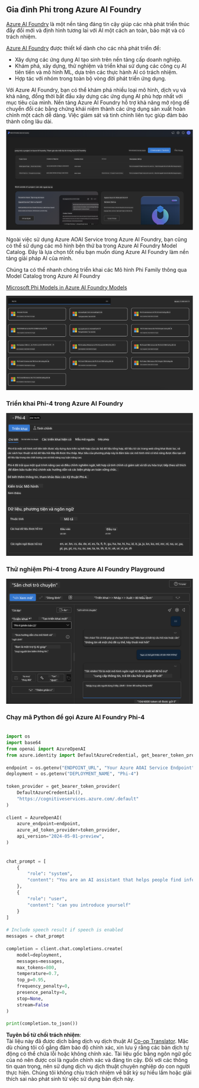 <!--
CO_OP_TRANSLATOR_METADATA:
{
  "original_hash": "3ae21dc5554e888defbe57946ee995ee",
  "translation_date": "2025-07-16T19:10:16+00:00",
  "source_file": "md/01.Introduction/02/03.AzureAIFoundry.md",
  "language_code": "vi"
}
-->
## Gia đình Phi trong Azure AI Foundry

[Azure AI Foundry](https://ai.azure.com) là một nền tảng đáng tin cậy giúp các nhà phát triển thúc đẩy đổi mới và định hình tương lai với AI một cách an toàn, bảo mật và có trách nhiệm.

[Azure AI Foundry](https://ai.azure.com) được thiết kế dành cho các nhà phát triển để:

- Xây dựng các ứng dụng AI tạo sinh trên nền tảng cấp doanh nghiệp.
- Khám phá, xây dựng, thử nghiệm và triển khai sử dụng các công cụ AI tiên tiến và mô hình ML, dựa trên các thực hành AI có trách nhiệm.
- Hợp tác với nhóm trong toàn bộ vòng đời phát triển ứng dụng.

Với Azure AI Foundry, bạn có thể khám phá nhiều loại mô hình, dịch vụ và khả năng, đồng thời bắt đầu xây dựng các ứng dụng AI phù hợp nhất với mục tiêu của mình. Nền tảng Azure AI Foundry hỗ trợ khả năng mở rộng để chuyển đổi các bằng chứng khái niệm thành các ứng dụng sản xuất hoàn chỉnh một cách dễ dàng. Việc giám sát và tinh chỉnh liên tục giúp đảm bảo thành công lâu dài.

![portal](../../../../../translated_images/AIFoundryPorral.6b1094b101dd499e32f2b018f2dabab4b287dc776bd01f41853404af0d6faf30.vi.png)

Ngoài việc sử dụng Azure AOAI Service trong Azure AI Foundry, bạn cũng có thể sử dụng các mô hình bên thứ ba trong Azure AI Foundry Model Catalog. Đây là lựa chọn tốt nếu bạn muốn dùng Azure AI Foundry làm nền tảng giải pháp AI của mình.

Chúng ta có thể nhanh chóng triển khai các Mô hình Phi Family thông qua Model Catalog trong Azure AI Foundry

[Microsoft Phi Models in Azure AI Foundry Models](https://ai.azure.com/explore/models/?selectedCollection=phi)

![ModelCatalog](../../../../../translated_images/AIFoundryModelCatalog.3923945fa7be5b5f080fff2eb8b74369dd7459803eac5963ca145d01adbbc94c.vi.png)

### **Triển khai Phi-4 trong Azure AI Foundry**

![Phi4](../../../../../translated_images/AIFoundryPhi4.eece9ddb0d817a033c3466b60b8d59aec1fbc4c2ea521c039e3f378d747ed6b6.vi.png)

### **Thử nghiệm Phi-4 trong Azure AI Foundry Playground**

![Playground](../../../../../translated_images/AIFoundryPlayground.193b81a9e472c5d1bbbab46dce575decb6577f7e306a022bc785a72bbffccca1.vi.png)

### **Chạy mã Python để gọi Azure AI Foundry Phi-4**

```python

import os  
import base64
from openai import AzureOpenAI  
from azure.identity import DefaultAzureCredential, get_bearer_token_provider  
        
endpoint = os.getenv("ENDPOINT_URL", "Your Azure AOAI Service Endpoint")  
deployment = os.getenv("DEPLOYMENT_NAME", "Phi-4")  
      
token_provider = get_bearer_token_provider(  
    DefaultAzureCredential(),  
    "https://cognitiveservices.azure.com/.default"  
)  
  
client = AzureOpenAI(  
    azure_endpoint=endpoint,  
    azure_ad_token_provider=token_provider,  
    api_version="2024-05-01-preview",  
)  
  

chat_prompt = [
    {
        "role": "system",
        "content": "You are an AI assistant that helps people find information."
    },
    {
        "role": "user",
        "content": "can you introduce yourself"
    }
] 
    
# Include speech result if speech is enabled  
messages = chat_prompt 

completion = client.chat.completions.create(  
    model=deployment,  
    messages=messages,
    max_tokens=800,  
    temperature=0.7,  
    top_p=0.95,  
    frequency_penalty=0,  
    presence_penalty=0,
    stop=None,  
    stream=False  
)  
  
print(completion.to_json())  

```

**Tuyên bố từ chối trách nhiệm**:  
Tài liệu này đã được dịch bằng dịch vụ dịch thuật AI [Co-op Translator](https://github.com/Azure/co-op-translator). Mặc dù chúng tôi cố gắng đảm bảo độ chính xác, xin lưu ý rằng các bản dịch tự động có thể chứa lỗi hoặc không chính xác. Tài liệu gốc bằng ngôn ngữ gốc của nó nên được coi là nguồn chính xác và đáng tin cậy. Đối với các thông tin quan trọng, nên sử dụng dịch vụ dịch thuật chuyên nghiệp do con người thực hiện. Chúng tôi không chịu trách nhiệm về bất kỳ sự hiểu lầm hoặc giải thích sai nào phát sinh từ việc sử dụng bản dịch này.